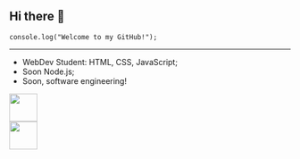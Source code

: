 ## Hi there 👋

<code>console.log("Welcome to my GitHub!");</code>
<hr>

- WebDev Student: HTML, CSS, JavaScript;
- Soon Node.js;
- Soon, software engineering!

<div>
  <a href="https://www.instagram.com/eduucavalcante__">
    <img src="https://img.icons8.com/?size=100&id=32323&format=png&color=000000" style="width:50px;height:50px">
  </a><br>
  <a href="https://www.linkedin.com/in/eduardo-cavalcante-a3824931a">
    <img src="https://img.icons8.com/?size=100&id=xuvGCOXi8Wyg&format=png&color=000000" style="width:50px;height:50px">
  </a>
</div>

<!--
**eduucavalcante/eduucavalcante** is a ✨ _special_ ✨ repository because its `README.md` (this file) appears on your GitHub profile.

Here are some ideas to get you started:

- 🔭 I’m currently working on ...
- 🌱 I’m currently learning ...
- 👯 I’m looking to collaborate on ...
- 🤔 I’m looking for help with ...
- 💬 Ask me about ...
- 📫 How to reach me: ...
- 😄 Pronouns: ...
- ⚡ Fun fact: ...
-->
